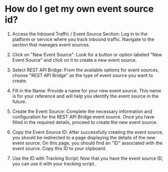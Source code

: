 # How do I get my own event source id?

1. Access the Inbound Traffic / Event Source Section: Log in to the platform or service where you track inbound traffic.
   Navigate to the section that manages event sources.

2. Click on "New Event Source": Look for a button or option labeled "New Event Source" and click on it to create a new
   event source.

3. Select REST API Bridge: From the available options for event sources, choose "REST API Bridge" as the type of event
   source you want to create.

4. Fill in the Name: Provide a name for your new event source. This name is for your reference and will help you
   identify the event source in the future.

5. Create the Event Source: Complete the necessary information and configuration for the REST API Bridge event source.
   Once you have filled in the required details, proceed to create the new event source.

6. Copy the Event Source ID: After successfully creating the event source, you should be redirected to a page displaying
   the details of the new event source. On this page, you should find an "ID" associated with the event source. Copy
   this ID to your clipboard.

7. Use the ID with Tracking Script: Now that you have the event source ID, you can use it with your tracking script.
